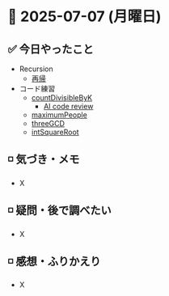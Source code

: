 # 📅 2025-07-07 (月曜日)

## ✅ 今日やったこと

- Recursion
  - [再帰]()
- コード練習
  - [countDivisibleByK](/journal/2025/07/practice_codes/countDivisibleByK.ts)
    - [AI code review](/journal/2025/07/ai_code_review/countDivisibleByK.md)
  - [maximumPeople](/journal/2025/07/practice_codes/maximumPeople.ts)
  - [threeGCD](/journal/2025/07/practice_codes/threeGCD.ts)
  - [intSquareRoot](/journal/2025/07/practice_codes/intSquareRoot.ts)

## ◽️ 気づき・メモ

- X

## ◽️ 疑問・後で調べたい

- X

## ◽️ 感想・ふりかえり

- X
